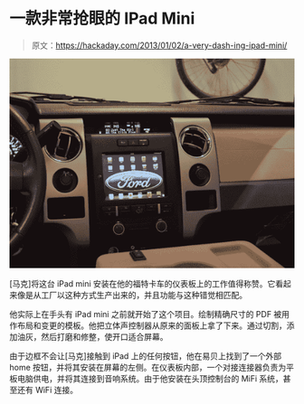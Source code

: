 # 一款非常抢眼的 IPad Mini

> 原文：<https://hackaday.com/2013/01/02/a-very-dash-ing-ipad-mini/>

![iPad-mini-dash-install](img/14ecef315cb2cbeca540b7d21e1eb270.png)

[马克]将这台 iPad mini 安装在他的福特卡车的仪表板上的工作值得称赞。它看起来像是从工厂以这种方式生产出来的，并且功能与这种错觉相匹配。

他实际上在手头有 iPad mini 之前就开始了这个项目。绘制精确尺寸的 PDF 被用作布局和变更的模板。他把立体声控制器从原来的面板上拿了下来。通过切割，添加油灰，然后打磨和修整，使开口适合屏幕。

由于边框不会让[马克]接触到 iPad 上的任何按钮，他在易贝上找到了一个外部 home 按钮，并将其安装在屏幕的左侧。在仪表板内部，一个对接连接器负责为平板电脑供电，并将其连接到音响系统。由于他安装在头顶控制台的 MiFi 系统，甚至还有 WiFi 连接。